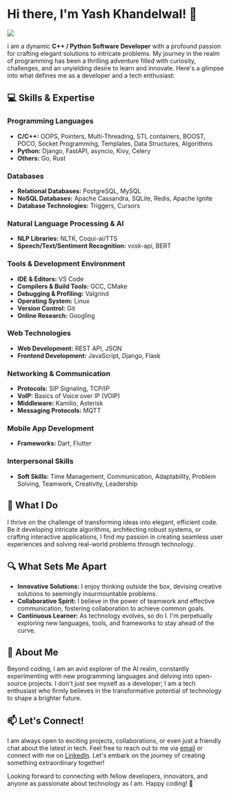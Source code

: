 # Hi there, I'm Yash Khandelwal! 👋 
![](https://komarev.com/ghpvc/?username=Yashyk456&style=plastic&color=blueviolet)

I am a dynamic **C++ / Python Software Developer** with a profound passion for crafting elegant solutions to intricate problems. My journey in the realm of programming has been a thrilling adventure filled with curiosity, challenges, and an unyielding desire to learn and innovate. Here's a glimpse into what defines me as a developer and a tech enthusiast:

## 💻 Skills & Expertise

### Programming Languages
- **C/C++:** OOPS, Pointers, Multi-Threading, STL containers, BOOST, POCO, Socket Programming, Templates, Data Structures, Algorithms
- **Python:** Django, FastAPI, asyncio, Kivy, Celery 
- **Others:** Go, Rust

### Databases
- **Relational Databases:** PostgreSQL, MySQL
- **NoSQL Databases:** Apache Cassandra, SQLite, Redis, Apache Ignite
- **Database Technologies:** Triggers, Cursors

### Natural Language Processing & AI
- **NLP Libraries:** NLTK, Coqui-ai/TTS
- **Speech/Text/Sentiment Recognition:** vosk-api, BERT

### Tools & Development Environment
- **IDE & Editors:** VS Code
- **Compilers & Build Tools:** GCC, CMake
- **Debugging & Profiling:** Valgrind
- **Operating System:** Linux
- **Version Control:** Git
- **Online Research:** Googling

### Web Technologies
- **Web Development:** REST API, JSON
- **Frontend Development:** JavaScript, Django, Flask

### Networking & Communication
- **Protocols:** SIP Signaling, TCP/IP
- **VoIP:** Basics of Voice over IP (VOIP)
- **Middleware:** Kamilio, Asterisk
- **Messaging Protocols:** MQTT

### Mobile App Development
- **Frameworks:** Dart, Flutter  

### Interpersonal Skills
- **Soft Skills:** Time Management, Communication, Adaptability, Problem Solving, Teamwork, Creativity, Leadership

## 🚀 What I Do

I thrive on the challenge of transforming ideas into elegant, efficient code. Be it developing intricate algorithms, architecting robust systems, or crafting interactive applications, I find my passion in creating seamless user experiences and solving real-world problems through technology.

## 🔍 What Sets Me Apart

- **Innovative Solutions:** I enjoy thinking outside the box, devising creative solutions to seemingly insurmountable problems.
- **Collaborative Spirit:** I believe in the power of teamwork and effective communication, fostering collaboration to achieve common goals.
- **Continuous Learner:** As technology evolves, so do I. I'm perpetually exploring new languages, tools, and frameworks to stay ahead of the curve.

## 🌱 About Me

Beyond coding, I am an avid explorer of the AI realm, constantly experimenting with new programming languages and delving into open-source projects. I don't just see myself as a developer; I am a tech enthusiast who firmly believes in the transformative potential of technology to shape a brighter future.

## 📫 Let's Connect!

I am always open to exciting projects, collaborations, or even just a friendly chat about the latest in tech. Feel free to reach out to me via [email](mailto:khandelwalyashykc@gmail.com) or connect with me on [LinkedIn](https://www.linkedin.com/in/yashyk456/). Let's embark on the journey of creating something extraordinary together!

Looking forward to connecting with fellow developers, innovators, and anyone as passionate about technology as I am. Happy coding! 🚀
